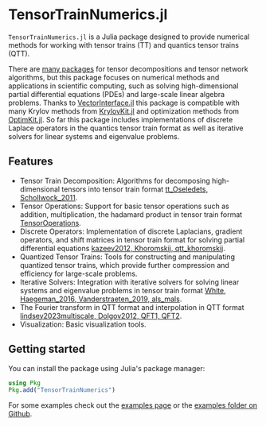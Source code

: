 # TensorTrainNumerics.jl

`TensorTrainNumerics.jl` is a Julia package designed to provide numerical methods for working with tensor trains (TT) and quantics tensor trains (QTT). 

There are [many packages](resources.md) for tensor decompositions and tensor network algorithms, but this package focuses on numerical methods and applications in scientific computing, such as solving high-dimensional partial differential equations (PDEs) and large-scale linear algebra problems. Thanks to [VectorInterface.jl](https://github.com/Jutho/VectorInterface.jl) this package is compatible with many Krylov methods from [KrylovKit.jl](https://github.com/Jutho/KrylovKit.jl) and optimization methods from [OptimKit.jl](https://github.com/Jutho/OptimKit.jl). So far this package includes implementations of discrete Laplace operators in the quantics tensor train format as well as iterative solvers for linear systems and eigenvalue problems. 

## Features

- Tensor Train Decomposition: Algorithms for decomposing high-dimensional tensors into tensor train format [tt_Oseledets, Schollwock_2011](@cite).
- Tensor Operations: Support for basic tensor operations such as addition, multiplication, the hadamard product in tensor train format [TensorOperations](@cite).
- Discrete Operators: Implementation of discrete Laplacians, gradient operators, and shift matrices in tensor train format for solving partial differential equations [kazeev2012, Khoromskij, qtt_khoromskij](@cite).
- Quantized Tensor Trains: Tools for constructing and manipulating quantized tensor trains, which provide further compression and efficiency for large-scale problems.
- Iterative Solvers: Integration with iterative solvers for solving linear systems and eigenvalue problems in tensor train format [White, Haegeman_2016, Vanderstraeten_2019, als_mals](@cite).
- The Fourier transform in QTT format and interpolation in QTT format [lindsey2023multiscale, Dolgov2012, QFT1, QFT2](@cite).
- Visualization: Basic visualization tools. 

## Getting started 

You can install the package using Julia's package manager:

```Julia
using Pkg
Pkg.add("TensorTrainNumerics")
```

For some examples check out the [examples page](examples.md) or the [examples folder on Github](https://github.com/MartinMikkelsen/TensorTrainNumerics.jl/tree/main/examples).